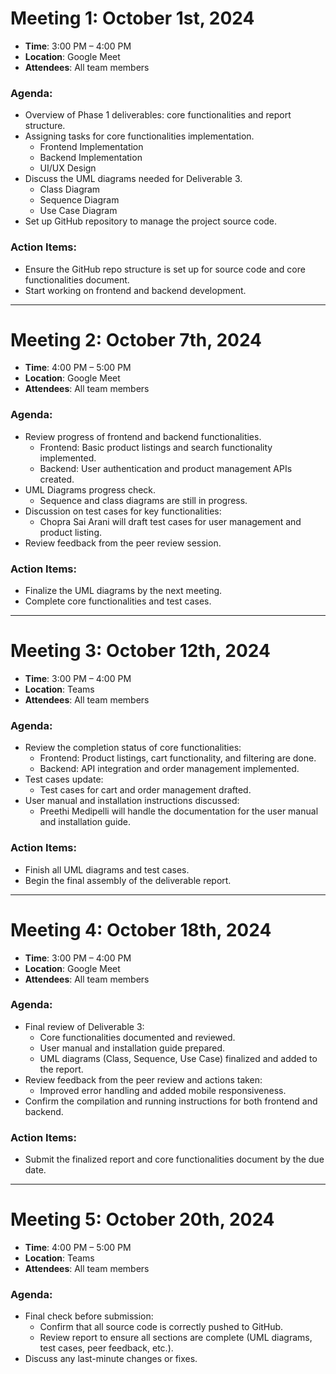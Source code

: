 # Meeting 1: October 1st, 2024
- **Time**: 3:00 PM – 4:00 PM
- **Location**: Google Meet
- **Attendees**: All team members

### Agenda:
- Overview of Phase 1 deliverables: core functionalities and report structure.
- Assigning tasks for core functionalities implementation.
    - Frontend Implementation
    - Backend Implementation
    - UI/UX Design
- Discuss the UML diagrams needed for Deliverable 3.
    - Class Diagram
    - Sequence Diagram
    - Use Case Diagram
- Set up GitHub repository to manage the project source code.

### Action Items:
- Ensure the GitHub repo structure is set up for source code and core functionalities document.
- Start working on frontend and backend development.

---

# Meeting 2: October 7th, 2024
- **Time**: 4:00 PM – 5:00 PM
- **Location**: Google Meet
- **Attendees**: All team members

### Agenda:
- Review progress of frontend and backend functionalities.
    - Frontend: Basic product listings and search functionality implemented.
    - Backend: User authentication and product management APIs created.
- UML Diagrams progress check.
    - Sequence and class diagrams are still in progress.
- Discussion on test cases for key functionalities:
    - Chopra Sai Arani will draft test cases for user management and product listing.
- Review feedback from the peer review session.

### Action Items:
- Finalize the UML diagrams by the next meeting.
- Complete core functionalities and test cases.

---

# Meeting 3: October 12th, 2024
- **Time**: 3:00 PM – 4:00 PM
- **Location**: Teams
- **Attendees**: All team members

### Agenda:
- Review the completion status of core functionalities:
    - Frontend: Product listings, cart functionality, and filtering are done.
    - Backend: API integration and order management implemented.
- Test cases update:
    - Test cases for cart and order management drafted.
- User manual and installation instructions discussed:
    - Preethi Medipelli will handle the documentation for the user manual and installation guide.

### Action Items:
- Finish all UML diagrams and test cases.
- Begin the final assembly of the deliverable report.

---

# Meeting 4: October 18th, 2024
- **Time**: 3:00 PM – 4:00 PM
- **Location**: Google Meet
- **Attendees**: All team members

### Agenda:
- Final review of Deliverable 3:
    - Core functionalities documented and reviewed.
    - User manual and installation guide prepared.
    - UML diagrams (Class, Sequence, Use Case) finalized and added to the report.
- Review feedback from the peer review and actions taken:
    - Improved error handling and added mobile responsiveness.
- Confirm the compilation and running instructions for both frontend and backend.

### Action Items:
- Submit the finalized report and core functionalities document by the due date.

---

# Meeting 5: October 20th, 2024
- **Time**: 4:00 PM – 5:00 PM
- **Location**: Teams
- **Attendees**: All team members

### Agenda:
- Final check before submission:
    - Confirm that all source code is correctly pushed to GitHub.
    - Review report to ensure all sections are complete (UML diagrams, test cases, peer feedback, etc.).
- Discuss any last-minute changes or fixes.
